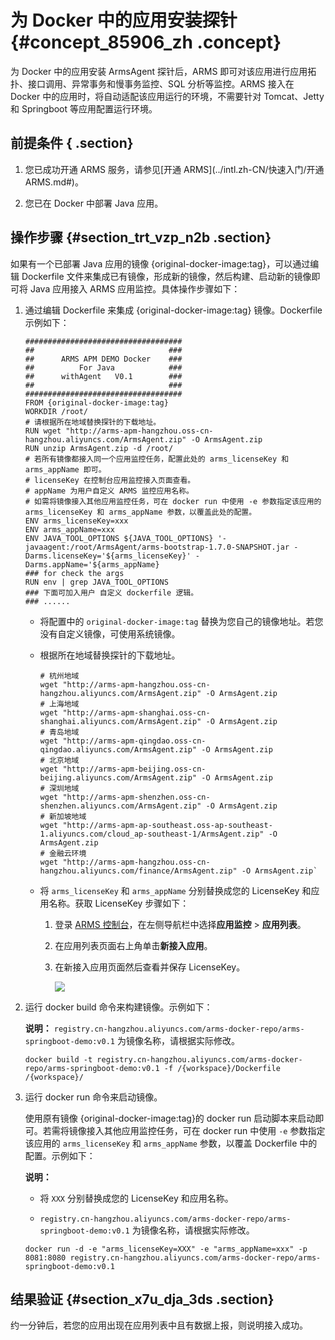 # 为 Docker 中的应用安装探针 {#concept_85906_zh .concept}

为 Docker 中的应用安装 ArmsAgent 探针后，ARMS 即可对该应用进行应用拓扑、接口调用、异常事务和慢事务监控、SQL 分析等监控。ARMS 接入在 Docker 中的应用时，将自动适配该应用运行的环境，不需要针对 Tomcat、Jetty 和 Springboot 等应用配置运行环境。

## 前提条件 { .section}

1.  您已成功开通 ARMS 服务，请参见[开通 ARMS](../intl.zh-CN/快速入门/开通 ARMS.md#)。

2.  您已在 Docker 中部署 Java 应用。

## 操作步骤 {#section_trt_vzp_n2b .section}

如果有一个已部署 Java 应用的镜像 \{original-docker-image:tag\}，可以通过编辑 Dockerfile 文件来集成已有镜像，形成新的镜像，然后构建、启动新的镜像即可将 Java 应用接入 ARMS 应用监控。具体操作步骤如下：

1.  通过编辑 Dockerfile 来集成 \{original-docker-image:tag\} 镜像。Dockerfile 示例如下：

    ```
    ###################################
    ##                              ###
    ##      ARMS APM DEMO Docker    ###
    ##          For Java            ###
    ##      withAgent   V0.1        ###
    ##                              ###
    ###################################
    FROM {original-docker-image:tag}
    WORKDIR /root/
    # 请根据所在地域替换探针的下载地址。
    RUN wget "http://arms-apm-hangzhou.oss-cn-hangzhou.aliyuncs.com/ArmsAgent.zip" -O ArmsAgent.zip
    RUN unzip ArmsAgent.zip -d /root/
    # 若所有镜像都接入同一个应用监控任务，配置此处的 arms_licenseKey 和 arms_appName 即可。
    # licenseKey 在控制台应用监控接入页面查看。
    # appName 为用户自定义 ARMS 监控应用名称。
    # 如需将镜像接入其他应用监控任务，可在 docker run 中使用 -e 参数指定该应用的 arms_licenseKey 和 arms_appName 参数，以覆盖此处的配置。
    ENV arms_licenseKey=xxx
    ENV arms_appName=xxx
    ENV JAVA_TOOL_OPTIONS ${JAVA_TOOL_OPTIONS} '-javaagent:/root/ArmsAgent/arms-bootstrap-1.7.0-SNAPSHOT.jar -Darms.licenseKey='${arms_licenseKey}' -Darms.appName='${arms_appName}
    ### for check the args
    RUN env | grep JAVA_TOOL_OPTIONS
    ### 下面可加入用户 自定义 dockerfile 逻辑。
    ### ......
    ```

    -   将配置中的 `original-docker-image:tag` 替换为您自己的镜像地址。若您没有自定义镜像，可使用系统镜像。
    -   根据所在地域替换探针的下载地址。

        ```
        # 杭州地域
        wget "http://arms-apm-hangzhou.oss-cn-hangzhou.aliyuncs.com/ArmsAgent.zip" -O ArmsAgent.zip
        # 上海地域
        wget "http://arms-apm-shanghai.oss-cn-shanghai.aliyuncs.com/ArmsAgent.zip" -O ArmsAgent.zip
        # 青岛地域
        wget "http://arms-apm-qingdao.oss-cn-qingdao.aliyuncs.com/ArmsAgent.zip" -O ArmsAgent.zip
        # 北京地域
        wget "http://arms-apm-beijing.oss-cn-beijing.aliyuncs.com/ArmsAgent.zip" -O ArmsAgent.zip
        # 深圳地域
        wget "http://arms-apm-shenzhen.oss-cn-shenzhen.aliyuncs.com/ArmsAgent.zip" -O ArmsAgent.zip
        # 新加坡地域
        wget "http://arms-apm-ap-southeast.oss-ap-southeast-1.aliyuncs.com/cloud_ap-southeast-1/ArmsAgent.zip" -O ArmsAgent.zip
        # 金融云环境
        wget "http://arms-apm-hangzhou.oss-cn-hangzhou.aliyuncs.com/finance/ArmsAgent.zip" -O ArmsAgent.zip`
        ```

    -   将 `arms_licenseKey` 和 `arms_appName` 分别替换成您的 LicenseKey 和应用名称。获取 LicenseKey 步骤如下：
        1.  登录 [ARMS 控制台](https://arms-ap-southeast-1.console.aliyun.com/#/home)，在左侧导航栏中选择**应用监控** \> **应用列表**。
        2.  在应用列表页面右上角单击**新接入应用**。
        3.  在新接入应用页面然后查看并保存 LicenseKey。

            ![](http://static-aliyun-doc.oss-cn-hangzhou.aliyuncs.com/assets/img/152532/156021836945312_zh-CN.png)

2.  运行 docker build 命令来构建镜像。示例如下：

    **说明：** `registry.cn-hangzhou.aliyuncs.com/arms-docker-repo/arms-springboot-demo:v0.1` 为镜像名称，请根据实际修改。

    ```
    docker build -t registry.cn-hangzhou.aliyuncs.com/arms-docker-repo/arms-springboot-demo:v0.1 -f /{workspace}/Dockerfile /{workspace}/
    ```

3.  运行 docker run 命令来启动镜像。

    使用原有镜像 \{original-docker-image:tag\}的 docker run 启动脚本来启动即可。若需将镜像接入其他应用监控任务，可在 docker run 中使用 `-e` 参数指定该应用的 `arms_licenseKey` 和 `arms_appName` 参数，以覆盖 Dockerfile 中的配置。示例如下：

    **说明：** 

    -   将 `XXX` 分别替换成您的 LicenseKey 和应用名称。

    -   `registry.cn-hangzhou.aliyuncs.com/arms-docker-repo/arms-springboot-demo:v0.1` 为镜像名称，请根据实际修改。

    ```
    docker run -d -e "arms_licenseKey=XXX" -e "arms_appName=xxx" -p 8081:8080 registry.cn-hangzhou.aliyuncs.com/arms-docker-repo/arms-springboot-demo:v0.1
    ```


## 结果验证 {#section_x7u_dja_3ds .section}

约一分钟后，若您的应用出现在应用列表中且有数据上报，则说明接入成功。

